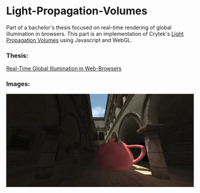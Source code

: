 # Light-Propagation-Volumes

Part of a bachelor's thesis focused on real-time rendering of global illumination in browsers. This part is an implementation of Crytek's [Light Propagation Volumes](http://www.crytek.com/download/Light_Propagation_Volumes.pdf) using Javascript and WebGL.

### Thesis:
[Real-Time Global Illumination in Web-Browsers]()
### Images:
  <img src="screenshots/2018-04-22,-complete-lpv.png" width="750"/>
